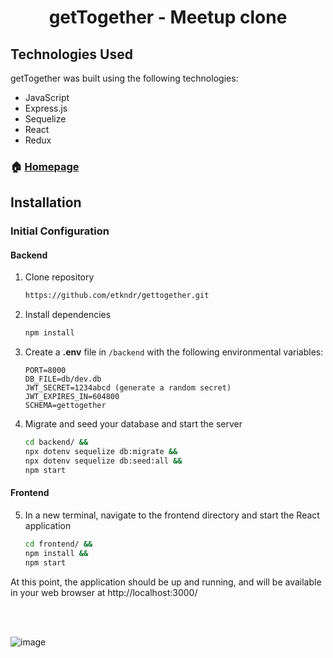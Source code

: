 <h1 align="center">getTogether - Meetup clone</h1>

## Technologies Used

getTogether was built using the following technologies:

- JavaScript
- Express.js
- Sequelize
- React
- Redux

### 🏠 [Homepage](https://get-together-3yf3.onrender.com)

## Installation

### Initial Configuration
#### Backend

1. Clone repository
    ```bash
    https://github.com/etkndr/gettogether.git
    ```

2. Install dependencies
    ```bash
    npm install
    ```

3. Create a **.env** file in `/backend` with the following environmental variables:
   ```
   PORT=8000
   DB_FILE=db/dev.db
   JWT_SECRET=1234abcd (generate a random secret)
   JWT_EXPIRES_IN=604800
   SCHEMA=gettogether
   ```

4. Migrate and seed your database and start the server

   ```bash
   cd backend/ &&
   npx dotenv sequelize db:migrate &&
   npx dotenv sequelize db:seed:all &&
   npm start
   ```

#### Frontend

5. In a new terminal, navigate to the frontend directory and start the React application

    ```bash
    cd frontend/ &&
    npm install &&
    npm start
    ```

At this point, the application should be up and running, and will be available in your web browser at http://localhost:3000/

<br/>
<br/>

![image](https://github.com/etkndr/gettogether/assets/103692901/58ebafd2-fe25-4702-8d8a-2764255c20a7)



